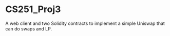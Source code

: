 # CS251_Proj3
A web client and two Solidity contracts to implement a simple Uniswap that can do swaps and LP.